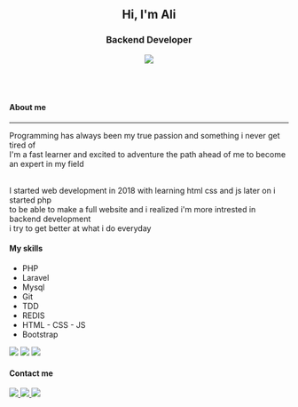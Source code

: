 <h2 align="center">Hi, I'm Ali</h2>

<h3 align="center">Backend Developer</h3>

<div align="center">
  <image src="https://media.giphy.com/media/dWesBcTLavkZuG35MI/giphy.gif" align="center">
</div>
<br><br>
<!--
<p>I make Laravel Apps for a living :-)</p>
<div>
  my portfolio : http://alipileforooshha.ir
</div>-->
<br>

<h4>About me</h4>
<hr>
<div>
  Programming has always been my true passion and something i never get tired of <br>
  I'm a fast learner and excited to adventure the path ahead of me to become an expert in my field <br>
  <br>
  
  I started web development in 2018 with learning html css and js later on i started php <br>
  to be able to make a full website and i realized i'm more intrested in backend development <br>
  i try to get better at what i do everyday
</div>
<h4>
  My skills
</h4>
<ul>
  <li>
    PHP
  </li>
    
  <li>
    Laravel
  </li>
   
  <li>
    Mysql
  </li>
    
  <li>
    Git
  </li>
    
    
  <li>
    TDD
  </li>
  
  
  <li>
    REDIS
  </li>
  
  <li>
    HTML - CSS - JS
  </li>
  
  
  <li>
    Bootstrap
  </li>
</ul>
<image src="https://github-readme-streak-stats.herokuapp.com/?user=alipileforooshha">
<image src="https://github-readme-stats.vercel.app/api/top-langs/?username=alipileforooshha&layout=compact">
<image src="https://github-readme-stats.vercel.app/api?username=alipileforooshha&show_icons=true&theme=radical&bg_color=ffffff&border_color=d9d9d9&title_color=000c94&text_color=000538&icon_color=d10046&cache_seconds=8000&include_all_commits=true&count_private=true">
<div>
  <img src="https://komarev.com/ghpvc/?username=alipileforooshha&style=flat-square&color=blue" alt=""/>
</div>
<h4>Contact me</h4>
<div>
  <a href="https://linkedin.com/in/ali-pileforooshha-338478172">
     <img src="https://img.shields.io/badge/-linkedin-blue">
  </a>
  <a href="mailto:alipileforooshha@gmail.com">
    <img src="https://img.shields.io/badge/-Gmail-red">
  </a>
  <a href="https://t.me/alip_078">
    <img src="https://img.shields.io/badge/-Telegram-informational">
  </a>
</div>
<!--
**alipileforooshha/alipileforooshha** is a ✨ _special_ ✨ repository because its `README.md` (this file) appears on your GitHub profile.

Here are some ideas to get you started:

- 🔭 I’m currently working on ...
- 🌱 I’m currently learning ...
- 👯 I’m looking to collaborate on ...
- 🤔 I’m looking for help with ...
- 💬 Ask me about ...
- 📫 How to reach me: ...
- 😄 Pronouns: ...
- ⚡ Fun fact: ...
-->
